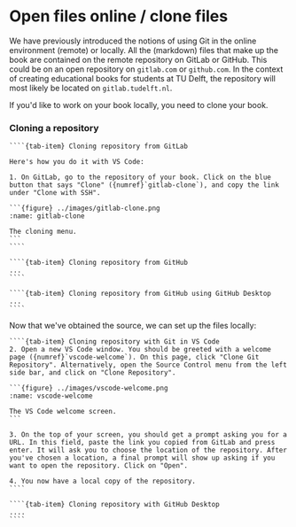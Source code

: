 # Open files online / clone files
We have previously introduced the notions of using Git in the online environment (remote) or locally. All the (markdown) files that make up the book are contained on the remote repository on GitLab or GitHub. This could be on an open repository on `gitlab.com` or `github.com`. In the context of creating educational books for students at TU Delft, the repository will most likely be located on `gitlab.tudelft.nl`.

If you'd like to work on your book locally, you need to clone your book.

### Cloning a repository

`````{tab-set}
````{tab-item} Cloning repository from GitLab

Here's how you do it with VS Code:

1. On GitLab, go to the repository of your book. Click on the blue button that says "Clone" ({numref}`gitlab-clone`), and copy the link under "Clone with SSH".

```{figure} ../images/gitlab-clone.png
:name: gitlab-clone

The cloning menu.
```
````

````{tab-item} Cloning repository from GitHub
...
````

````{tab-item} Cloning repository from GitHub using GitHub Desktop
...
````
`````

Now that we've obtained the source, we can set up the files locally:

`````{tab-set}
````{tab-item} Cloning repository with Git in VS Code
2. Open a new VS Code window. You should be greeted with a welcome page ({numref}`vscode-welcome`). On this page, click "Clone Git Repository". Alternatively, open the Source Control menu from the left side bar, and click on "Clone Repository".

```{figure} ../images/vscode-welcome.png
:name: vscode-welcome

The VS Code welcome screen.
```

3. On the top of your screen, you should get a prompt asking you for a URL. In this field, paste the link you copied from GitLab and press enter. It will ask you to choose the location of the repository. After you've chosen a location, a final prompt will show up asking if you want to open the repository. Click on "Open".

4. You now have a local copy of the repository.
````

````{tab-item} Cloning repository with GitHub Desktop
....
````
`````